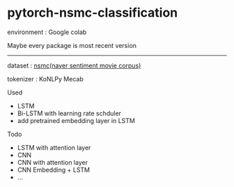 # pytorch-nsmc-classification

environment : Google colab

Maybe every package is most recent version

---
dataset : [nsmc(naver sentiment movie corpus)](https://github.com/e9t/nsmc)

tokenizer : KoNLPy Mecab

Used
- LSTM 
- Bi-LSTM with learning rate schduler
- add pretrained embedding layer in LSTM


Todo
- LSTM with attention layer
- CNN
- CNN with attention layer
- CNN Embedding + LSTM
- ...
